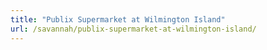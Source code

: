 ```yaml
---
title: "Publix Supermarket at Wilmington Island"
url: /savannah/publix-supermarket-at-wilmington-island/
---
```

